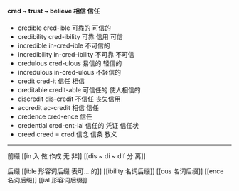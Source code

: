 #### cred ~ trust ~ believe 相信 信任

- credible  cred-ible 可靠的 可信的
- credibility cred-ibility 可靠 信用 可信
- incredible in-cred-ible 不可信的
- incredibility in-cred-ibility 不可靠 不可信
- credulous cred-ulous 易信的 轻信的
- incredulous in-cred-ulous 不轻信的
- credit cred-it 信任 相信
- creditable credit-able 可信任的 使人相信的
- discredit dis-credit 不信任 丧失信用
- accredit ac-credit 相信 信任
- credence cred-ence 信任
- credential cred-ent-ial 信任的 凭证 信任状
- creed creed  = cred 信念  信条  教义

---
前缀
[[in  入 做 作成  无 非]]
[[dis  ~ di ~ dif 分 离]]


后缀
[[ible 形容词后缀 表可....的]]
[[ibility 名词后缀]]
[[ous 名词后缀]]
[[ence 名词后缀]]
[[ial 形容词后缀]]
